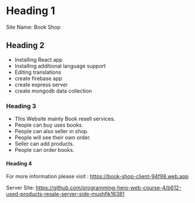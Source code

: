# Heading 1
Site Name: Book Shop


## Heading 2
* Installing React app
* Installing additional language support
* Editing translations
* create firebase app
* create express server
* create mongodb data collection


### Heading 3
* This Website mainly Book resell services. 
* People can buy uses books.
* People can also seller in shop.
* People will see their own order.
* Seller can add products.
* People can order books.

#### Heading 4
For more information please visit : https://book-shop-client-94f98.web.app

Server Site: https://github.com/programming-hero-web-course-4/b612-used-products-resale-server-side-mushfik16381